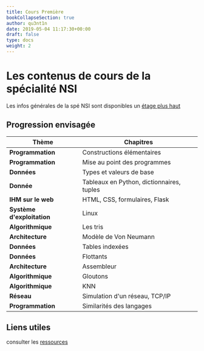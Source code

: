 ```yaml
---
title: Cours Première
bookCollapseSection: true
author: qu3nt1n
date: 2019-05-04 11:17:30+00:00
draft: false
type: docs
weight: 2
---
```


# Les contenus de cours de la spécialité NSI

Les infos générales de la spé NSI sont disponibles un [étage plus haut](../)


## Progression envisagée


| Thème                      	| Chapitres                                 	|
|----------------------------	|-------------------------------------------	|
| **Programmation**          	| Constructions élémentaires                	|
| **Programmation**          	| Mise au point des programmes              	|
| **Données**                	| Types et valeurs de base                  	|
| **Donnée**                	| Tableaux en Python, dictionnaires, tuples 	|
| **IHM sur le web**         	| HTML, CSS, formulaires, Flask             	|
| **Système d'exploitation** 	| Linux                                     	|
| **Algorithmique**          	| Les tris                                  	|
| **Architecture**           	| Modèle de Von Neumann                     	|
| **Données**                	| Tables indexées                           	|
| **Données**                	| Flottants                                 	|
| **Architecture**           	| Assembleur                                	|
| **Algorithmique**          	| Gloutons                                  	|
| **Algorithmique**          	| KNN                                       	|
| **Réseau**                 	| Simulation d'un réseau, TCP/IP             	|
| **Programmation**          	| Similarités des langages                  	|


## Liens utiles

consulter les [ressources](../../ressources)



##
